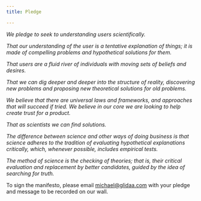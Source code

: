 ```yaml
---
title: Pledge

---
```

_We pledge to seek to understanding users scientifically._ 

_That our understanding of the user is a tentative explanation of things; it is made of compelling problems and hypothetical solutions for them._ 

_That users are a fluid river of individuals with moving sets of beliefs and desires._ 

_That we can dig deeper and deeper into the structure of reality, discovering new problems and proposing new theoretical solutions for old problems._ 

_We believe that there are universal laws and frameworks, and approaches that will succeed if tried. We believe in our core we are looking to help create trust for a product._ 

_That as scientists we can find solutions._ 

_The difference between science and other ways of doing business is that science adheres to the tradition of evaluating hypothetical explanations critically, which, whenever possible, includes empirical tests._ 

_The method of science is the checking of theories; that is, their critical evaluation and replacement by better candidates, guided by the idea of searching for truth._

To sign the manifesto, please email michael@glidaa.com with your pledge and message to be recorded on our wall. 